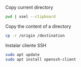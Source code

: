 Copy current directory
```bash
pwd | xsel --clipboard
```

Copy the content of a directory
```bash
cp -r /origin /destination
```


Instalar cliente SSH
```bash
sudo apt update
sudo apt install openssh-client
```
